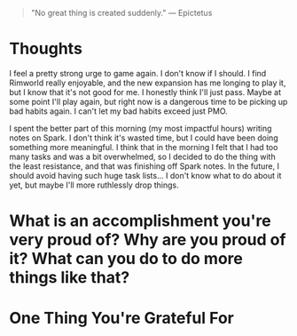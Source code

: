 
> \"No great thing is created suddenly.\" — Epictetus

# Thoughts
I feel a pretty strong urge to game again. I don't know if I should. I find Rimworld really enjoyable, and the new expansion has me longing to play it, but I know that it's not good for me. I honestly think I'll just pass. Maybe at some point I'll play again, but right now is a dangerous time to be picking up bad habits again. I can't let my bad habits exceed just PMO.

I spent the better part of this morning (my most impactful hours) writing notes on Spark. I don't think it's wasted time, but I could have been doing something more meaningful. I think that in the morning I felt that I had too many tasks and was a bit overwhelmed, so I decided to do the thing with the least resistance, and that was finishing off Spark notes. In the future, I should avoid having such huge task lists... I don't know what to do about it yet, but maybe I'll more ruthlessly drop things.

# What is an accomplishment you're very proud of? Why are you proud of it? What can you do to do more things like that?


# One Thing You're Grateful For

